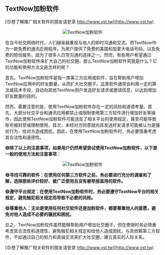 ## **TextNow加粉软件**

[😍想了解推广相关软件的朋友请登录 http://www.vst.tw](http://www.vst.tw)

 <center><img src="https://vst.tw/MP4/tuiguang/png/4.png" alt="TextNow加粉软件"></center>

在当今社交网络时代，人们越来越重视与他人的即时沟通和交流。而TextNow作为一款免费的通讯应用程序，为用户提供了免费的美国和加拿大电话号码，以及免费的短信服务，成为了很多人日常沟通的选择之一。然而，有些用户希望通过TextNow加粉软件来扩大自己的社交圈，那么TextNow加粉软件究竟是什么？它的功能和使用方法又是怎样的呢？

首先，TextNow加粉软件是指一类第三方应用或软件，旨在帮助用户增加TextNow应用中的好友数量，从而扩大社交圈子。这类软件通常会利用一定的算法或技术手段，自动向其他TextNow用户发送好友请求或邀请信息，以达到增加好友数量的目的。

然而，需要注意的是，使用TextNow加粉软件存在一定的风险和道德考量。首先，大部分社交平台和通讯应用都禁止或限制使用第三方软件进行增加好友等操作，因此使用TextNow加粉软件可能违反了相关平台的使用规定，甚至可能导致账号被封禁或限制使用。其次，未经对方同意就向其发送好友请求可能被认为是骚扰行为，给对方造成困扰。因此，在使用TextNow加粉软件时，务必要慎重考虑其合法性和道德性。

**😄除了以上的注意事项，如果用户仍然希望尝试使用TextNow加粉软件，以下是一般的使用方法和注意事项：**

 <center><img src="https://vst.tw/MP4/tuiguang/png/4.png" alt="TextNow加粉软件"></center>

**😄寻找可靠的软件：在使用任何第三方软件之前，务必要进行充分的调查和了解，选择那些评价较好、被广泛使用且没有被举报滥用的软件。**

**😄遵守平台规定：在使用TextNow加粉软件时，务必要遵守TextNow平台的相关规定，避免触犯相关规定而导致不必要的风险。**

**😄尊重他人：无论是使用任何社交软件还是加粉软件，都要尊重他人的意愿，避免对他人造成不必要的骚扰和困扰。**

总之，TextNow加粉软件虽然能够帮助用户增加社交圈子，但在使用时务必慎重考虑其合法性和道德性，避免触犯相关规定和给他人造成困扰。与其依赖第三方软件，不如通过自己的努力和真诚交流来扩大社交圈，建立真实的人际关系。

[😍想了解推广相关软件的朋友请登录 http://www.vst.tw](http://www.vst.tw)



